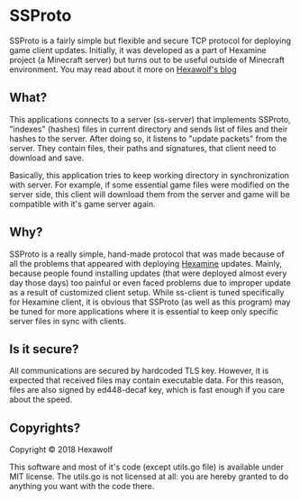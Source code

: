 # SSProto

SSProto is a fairly simple but flexible and secure TCP protocol for deploying
game client updates. Initially, it was developed as a part of Hexamine project
(a Minecraft server) but turns out to be useful outside of Minecraft
environment. You may read about it more on
[Hexawolf's blog](https://hexawolf.me/blog/ssproto/)

## What?

This applications connects to a server (ss-server) that implements SSProto,
"indexes" (hashes) files in current directory and sends list of files and their
hashes to the server. After doing so, it listens to "update packets" from the
server. They contain files, their paths and signatures, that client need to
download and save.

Basically, this application tries to keep working directory in synchronization
with server. For example, if some essential game files were modified on the
server side, this client will download them from the server and game will be
compatible with it's game server again.

## Why?

SSProto is a really simple, hand-made protocol that was made because of all the
problems that appeared with deploying [Hexamine](https://hexawolf.me/hexamine)
updates. Mainly, because people found installing updates (that were deployed
almost every day those days) too painful or even faced problems due to improper
update as a result of customized client setup. While ss-client is tuned
specifically for Hexamine client, it is obvious that SSProto (as well as this
program) may be tuned for more applications where it is essential to keep only
specific server files in sync with clients.

## Is it secure?

All communications are secured by hardcoded TLS key. However, it is expected
that received files may contain executable data. For this reason, files are
also signed by ed448-decaf key, which is fast enough if you care about the
speed.

## Copyrights?

Copyright © 2018 Hexawolf

This software and most of it's code (except utils.go file) is available under
MIT license. The utils.go is not licensed at all: you are hereby granted to do
anything you want with the code there.

